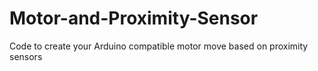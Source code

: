 # Motor-and-Proximity-Sensor
Code to create your Arduino compatible motor move based on proximity sensors
